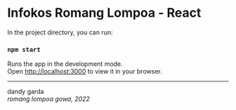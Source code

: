 # Infokos Romang Lompoa - React

In the project directory, you can run:

### `npm start`

Runs the app in the development mode.\
Open [http://localhost:3000](http://localhost:3000) to view it in your browser.

---

dandy garda<br>
<i>romang lompoa gowa, 2022</i>